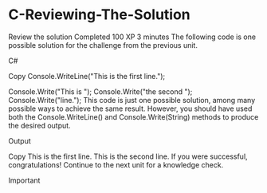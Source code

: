 # C-Reviewing-The-Solution

Review the solution
Completed
100 XP
3 minutes
The following code is one possible solution for the challenge from the previous unit.

C#

Copy
Console.WriteLine("This is the first line.");

Console.Write("This is ");
Console.Write("the second ");
Console.Write("line.");
This code is just one possible solution, among many possible ways to achieve the same result. However, you should have used both the Console.WriteLine() and Console.Write(String) methods to produce the desired output.

Output

Copy
This is the first line.
This is the second line.
If you were successful, congratulations! Continue to the next unit for a knowledge check.

 Important
